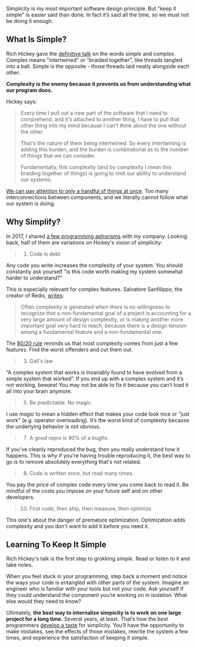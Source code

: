 ---
---

Simplicity is my most important software design principle. But "keep it simple" is easier said than done. In fact it’s said all the time, so we must not be doing it enough.


## What Is Simple?

Rich Hickey gave the [definitive talk](https://github.com/matthiasn/talk-transcripts/blob/master/Hickey_Rich/SimpleMadeEasy.md) on the words *simple* and *complex*. Complex means "intertwined" or "braided together", like threads tangled into a ball. Simple is the opposite - those threads laid neatly alongside each other.

**Complexity is the enemy because it prevents us from understanding what our program does.** 

Hickey says:

> Every time I pull out a new part of the software that I need to comprehend, and it's attached to another thing, I have to pull that other thing into my mind because I can't think about the one without the other.
> 
> That's the nature of them being intertwined. So every intertwining is adding this burden, and the burden is combinatorial as to the number of things that we can consider.
> 
> Fundamentally, this complexity (and by complexity I mean this braiding together of things) is going to limit our ability to understand our systems.

[We can pay attention to only a handful of things at once](https://en.wikipedia.org/wiki/Chunking_(psychology)#Channel_capacity,%22Magic_number_seven,%22_Increase_of_short-term_memory). Too many interconnections between components, and we literally cannot follow what our system is doing.


## Why Simplify?

In 2017, I shared [a few programming aphorisms](https://grin.io/coding-maxims) with my company. Looking back, half of them are variations on Hickey's vision of simplicity:

> 1) Code is debt

Any code you write increases the complexity of your system. You should constantly ask yourself "is this code worth making my system somewhat harder to understand?"

This is especially relevant for complex features. Salvatore Sanfilippo, the creator of Redis, [writes](http://antirez.com/news/112):

> Often complexity is generated when there is no willingness to recognize that a non-fundamental goal of a project is accounting for a very large amount of design complexity, or is making another more important goal very hard to reach, because there is a design tension among a fundamental feature and a non-fundamental one.

The [80/20 rule](https://en.wikipedia.org/wiki/Pareto_principle) reminds us that most complexity comes from just a few features. Find the worst offenders and cut them out.

> 3) Gall's law 

“A complex system that works is invariably found to have evolved from a simple system that worked”. If you end up with a complex system and it’s not working, beware! You may not be able to fix it because you can’t load it all into your brain anymore.

> 5) Be predictable. No magic.

I use *magic* to mean a hidden effect that makes your code look nice or “just work” (e.g. operator overloading). It’s the worst kind of complexity because the underlying behavior is not obvious.

> 7) A good repro is 90% of a bugfix.

If you've cleanly reproduced the bug, then you really understand how it happens. This is why if you're having trouble reproducing it, the best way to go is to remove absolutely everything that's not related.

> 8) Code is written once, but read many times.

You pay the price of complex code every time you come back to read it. Be mindful of the costs you impose on your future self and on other developers.

> 10) First code, then ship, then measure, *then* optimize.

This one's about the danger of premature optimization. Optimization adds complexity and you don't want to add it before you need it.


## Learning To Keep It Simple

Rich Hickey's talk is the first step to grokking *simple*. Read or listen to it and take notes.

When you feel stuck in your programming, step back a moment and notice the ways your code is entangled with other parts of the system. Imagine an engineer who is familiar with your tools but not your code. Ask yourself if they could understand the component you’re working on in isolation. What else would they need to know?

Ultimately, **the best way to internalize simpicity is to work on one large project for a long time.** Several years, at least. That’s how the best programmers [develop a taste](http://www.paulgraham.com/taste.html) for simplicity. You’ll have the opportunity to make mistakes, see the effects of those mistakes, rewrite the system a few times, and experience the satisfaction of keeping it simple.
